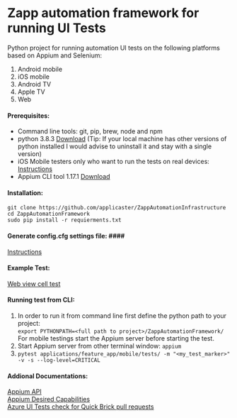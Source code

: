 # Zapp automation framework for running UI Tests
Python project for running automation UI tests on the following platforms based on Appium and Selenium:
1. Android mobile
2. iOS mobile
3. Android TV 
4. Apple TV 
5. Web

#### Prerequisites: ####
- Command line tools: git, pip, brew, node and npm
- python 3.8.3 [Download](https://www.python.org/downloads/)
(Tip: If your local machine has other versions of python installed I would advise to uninstall it and stay with a single version)
- iOS Mobile testers only who want to run the tests on real devices: [Instructions](http://appium.io/docs/en/drivers/ios-xcuitest-real-devices/)
- Appium CLI tool 1.17.1 [Download](http://appium.io/)

#### Installation: ####
`git clone https://github.com/applicaster/ZappAutomationInfrastructure` <br>
`cd ZappAutomationFramework` <br>
`sudo pip install -r requierments.txt`

#### Generate config.cfg settings file: ####<br>
[Instructions](https://applicaster.atlassian.net/wiki/spaces/~794659641/pages/1048510939/Framework+config.cfg+settings+file)

#### Example Test: ####
[Web view cell test](https://github.com/applicaster/ZappAutomationFramework/blob/master/applications/feature_app/mobile/tests/test_web_view_link.py)

#### Running test from CLI: ####
1. In order to run it from command line first define the python path to your project:<br>
`export PYTHONPATH=<full path to project>/ZappAutomationFramework/`<br>
For mobile testings start the Appium server before starting the test.
2. Start Appium server from other terminal window: `appium`
3. `pytest applications/feature_app/mobile/tests/ -m "<my_test_marker>" -v -s --log-level=CRITICAL`

#### Addional Documentations: ####
[Appium API](https://appium.io/docs/en/about-appium/api/)<br>
[Appium Desired Capabilities](http://appium.io/docs/en/writing-running-appium/caps/)<br>
[Azure UI Tests check for Quick Brick pull requests](https://applicaster.atlassian.net/wiki/spaces/~794659641/pages/904527967/Azure+UI+Tests+check+for+Quick+Brick+pull+requests)<br>






